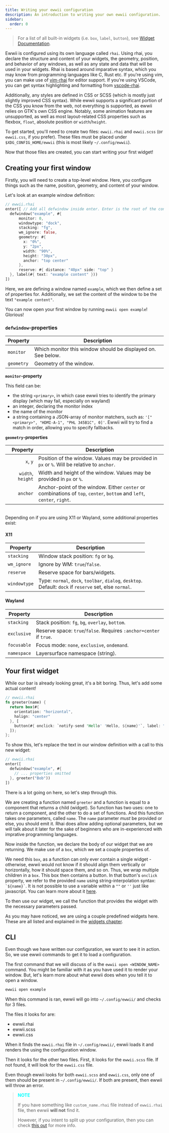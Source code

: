 ```yaml
---
title: Writing your ewwii configuration
description: An introduction to writing your own ewwii configuration.
sidebar:
  order: 0
---
```


> For a list of all built-in widgets (i.e. `box`, `label`, `button`), see [Widget Documentation](/ewwii/widgets/widgets.html).

Ewwii is configured using its own language called `rhai`.
Using rhai, you declare the structure and content of your widgets, the geometry, position, and behavior of any windows,
as well as any state and data that will be used in your widgets.
Rhai is based around imparative syntax, which you may know from programming languages like C, Rust etc.
If you're using vim, you can make use of [vim-rhai](https://github.com/rhaiscript/vim-rhai) for editor support.
If you're using VSCode, you can get syntax highlighting and formatting from [vscode-rhai](https://marketplace.visualstudio.com/items?itemName=rhaiscript.vscode-rhai).

Additionally, any styles are defined in CSS or SCSS (which is mostly just slightly improved CSS syntax).
While ewwii supports a significant portion of the CSS you know from the web,
not everything is supported, as ewwii relies on GTK's own CSS engine.
Notably, some animation features are unsupported,
as well as most layout-related CSS properties such as flexbox, `float`, absolute position or `width`/`height`.

To get started, you'll need to create two files: `ewwii.rhai` and `ewwii.scss` (or `ewwii.css`, if you prefer).
These files must be placed under `$XDG_CONFIG_HOME/ewwii` (this is most likely `~/.config/ewwii`).

Now that those files are created, you can start writing your first widget!

## Creating your first window

Firstly, you will need to create a top-level window. Here, you configure things such as the name, position, geometry, and content of your window.

Let's look at an example window definition:

```rust
// ewwii.rhai
enter([ // Add all defwindow inside enter. Enter is the root of the config.
  defwindow("example", #{
      monitor: 0,
      windowtype: "dock",
      stacking: "fg",
      wm_ignore: false,
      geometry: #{
        x: "0%",
        y: "2px",
        width: "90%",
        height: "30px",
        anchor: "top center"
      },
      reserve: #{ distance: "40px" side: "top" }
  }, label(#{ text: "example content" }))
])
```

Here, we are defining a window named `example`, which we then define a set of properties for. Additionally, we set the content of the window to be the text `"example content"`.

You can now open your first window by running `ewwii open example`! Glorious!

### `defwindow`-properties

| Property   | Description                                                  |
| ---------- | ------------------------------------------------------------ |
| `monitor`  | Which monitor this window should be displayed on. See below. |
| `geometry` | Geometry of the window.                                      |

**`monitor`-property**

This field can be:

- the string `<primary>`, in which case ewwii tries to identify the primary display (which may fail, especially on wayland)
- an integer, declaring the monitor index
- the name of the monitor
- a string containing a JSON-array of monitor matchers, such as: `'["<primary>", "HDMI-A-1", "PHL 345B1C", 0]'`. Ewwii will try to find a match in order, allowing you to specify fallbacks.

**`geometry`-properties**

|          Property | Description                                                                                                             |
| ----------------: | ----------------------------------------------------------------------------------------------------------------------- |
|          `x`, `y` | Position of the window. Values may be provided in `px` or `%`. Will be relative to `anchor`.                            |
| `width`, `height` | Width and height of the window. Values may be provided in `px` or `%`.                                                  |
|          `anchor` | Anchor-point of the window. Either `center` or combinations of `top`, `center`, `bottom` and `left`, `center`, `right`. |

<br/>
Depending on if you are using X11 or Wayland, some additional properties exist:

#### X11

| Property     | Description                                                                                                   |
| ------------ | ------------------------------------------------------------------------------------------------------------- |
| `stacking`   | Window stack position: `fg` or `bg`.                                                                          |
| `wm_ignore`  | Ignore by WM: `true`/`false`.                                                                                 |
| `reserve`    | Reserve space for bars/widgets.                                                                               |
| `windowtype` | Type: `normal`, `dock`, `toolbar`, `dialog`, `desktop`. <br> Default: `dock` if `reserve` set, else `normal`. |

#### Wayland

| Property    | Description                                                         |
| ----------- | ------------------------------------------------------------------- |
| `stacking`  | Stack position: `fg`, `bg`, `overlay`, `bottom`.                    |
| `exclusive` | Reserve space: `true`/`false`. Requires `:anchor=center` if `true`. |
| `focusable` | Focus mode: `none`, `exclusive`, `ondemand`.                        |
| `namespace` | Layersurface namespace (string).                                    |

## Your first widget

While our bar is already looking great, it's a bit boring. Thus, let's add some actual content!

```rust
// ewwii.rhai
fn greeter(name) {
  return box(#{
    orientation: "horizontal",
    halign: "center"
  }, [
    button(#{ onclick: `notify-send 'Hello' 'Hello, ${name}'`, label: "Greet" })
  ]);
};
```

To show this, let's replace the text in our window definition with a call to this new widget:

```rust
// ewwii.rhai
enter([
  defwindow("example", #{
    // ... properties omitted
  }, greeter("Bob"))
])
```

There is a lot going on here, so let's step through this.

We are creating a function named `greeter` and a function is equal to a component that returns a child (widget). So function has two uses: one to return a component, and the other to do a set of functions.
And this function takes one parameters, called `name`. The `name` parameter _must_ be provided or else, you should emit it. Rhai does allow adding optional parameters, but we will talk about it later for the sake of beginners who are in-experienced with imprative programming languages.

Now inside the function, we declare the body of our widget that we are returning. We make use of a `box`, which we set a couple properties of.

We need this `box`, as a function can only ever contain a single widget - otherwise,
ewwii would not know if it should align them vertically or horizontally, how it should space them, and so on.
Thus, we wrap multiple children in a `box`.
This box then contains a button.
In that button's `onclick` property, we refer to the provided `name` using string-interpolation syntax: `` `${name}` ``. It is not possible to use a variable within a `""` or `''` just like javascript. You can learn more about it [here](https://rhai.rs/book/ref/strings-chars.html?interpolation#string-interpolation).

<!-- TODO -->
<!-- In fact, there is a lot more you can do within `${...}` - more on that in the chapter about the [expression language](expression_language.md). -->

To then use our widget, we call the function that provides the widget with the necessary parameters passed.

As you may have noticed, we are using a couple predefined widgets here. These are all listed and explained in the [widgets chapter](/ewwii/widgets/widgets.html).

## CLI

Even though we have written our configuration, we want to see it in action. So, we use ewwii commands to get it to load a configuration.

The first command that we will discuss of is the `ewwii open <WINDOW_NAME>` command. You might be familiar with it as you have used it to render your window. But, let's learn more about what ewwii does when you tell it to open a window.

```bash
ewwii open example
```

When this command is ran, ewwii will go into `~/.config/ewwii/` and checks for 3 files.

The files it looks for are:

- ewwii.rhai
- ewwii.scss
- ewwii.css

When it finds the `ewwii.rhai` file in `~/.config/ewwii/`, ewwii loads it and renders the using the configuration window.

Then it looks for the other two files. First, it looks for the `ewwii.scss` file. If not found, it will look for the `ewwii.css` file.

Even though ewwii looks for both `ewwii.scss` and `ewwii.css`, only one of them should be present in `~/.config/ewwii/`. If both are present, then ewwii will throw an error.

> <p style="color: cyan; font-weight: bold;">NOTE</p>
>
> If you have something like `custom_name.rhai` file instead of `ewwii.rhai` file, then ewwii **will not** find it.
>
> However, if you intent to split up your configuration, then you can check [this out](/docs/configuration/rendering_and_best_practices/#splitting-up-your-configuration) for more info.
